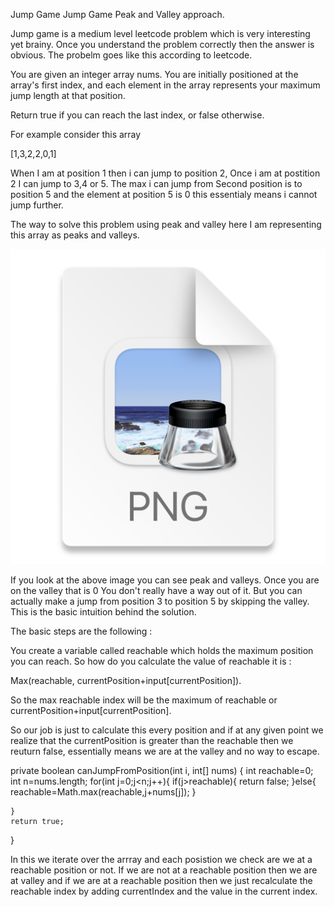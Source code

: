 Jump Game
Jump Game Peak and Valley approach.


Jump game is a medium level leetcode problem which is very interesting yet brainy. Once you understand the problem correctly then the answer is obvious. The probelm goes like this according to leetcode.

You are given an integer array nums. You are initially positioned at the array's first index, and each element in the array represents your maximum jump length at that position.

Return true if you can reach the last index, or false otherwise.



For example consider this array

[1,3,2,2,0,1]

When I am at position 1 then i can jump to position 2, Once i am at postition 2 I can jump to 3,4 or 5. The max i can jump from Second position is to position 5 and the element at position 5 is 0 this essentialy means i cannot jump further.

The way to solve this problem using peak and valley here I am representing this array as peaks and valleys.


![img.png](img.png)


If you look at the above image you can see peak and valleys. Once you are on the valley that is 0 You don't really have a way out of it. But you can actually make a jump from position 3 to position 5 by skipping the valley. This is the basic intuition behind the solution.

The basic steps are the following :

You create a variable called reachable which holds the maximum position you can reach.  So how do you calculate the value of reachable it is :

Max(reachable, currentPosition+input[currentPosition]).

So the max reachable index will be the maximum of reachable or currentPosition+input[currentPosition].

So our job is just to calculate this every position and if at any given point we realize that the currentPosition is greater than the reachable then we reuturn false, essentially means we are at the valley and no way to escape.

private boolean canJumpFromPosition(int i, int[] nums) {
int reachable=0;
int n=nums.length;
for(int j=0;j<n;j++){
if(j>reachable){
return false;
}else{
reachable=Math.max(reachable,j+nums[j]);
}

    }
    return true;
}


In this we iterate over the arrray and each posistion we check are we at a reachable position or not. If we are not at a reachable position then we are at valley and if we are at a reachable position then we just recalculate the reachable index by adding currentIndex and the value in the current index. 

